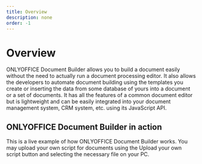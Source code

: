 ```yaml
---
title: Overview
description: none
order: -1
---
```

# Overview

ONLYOFFICE Document Builder allows you to build a document easily without the need to actually run a document processing editor. It also allows the developers to automate document building using the templates you create or inserting the data from some database of yours into a document or a set of documents. It has all the features of a common document editor but is lightweight and can be easily integrated into your document management system, CRM system, etc. using its JavaScript API.

## ONLYOFFICE Document Builder in action

This is a live example of how ONLYOFFICE Document Builder works. You may upload your own script for documents using the Upload your own script button and selecting the necessary file on your PC.
